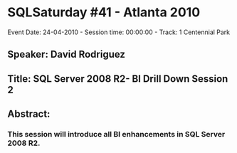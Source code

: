 # SQLSaturday #41 - Atlanta 2010
Event Date: 24-04-2010 - Session time: 00:00:00 - Track: 1 Centennial Park
## Speaker: David Rodriguez
## Title: SQL Server 2008 R2- BI Drill Down Session 2
## Abstract:
### This session will introduce all BI enhancements in SQL Server 2008 R2.

